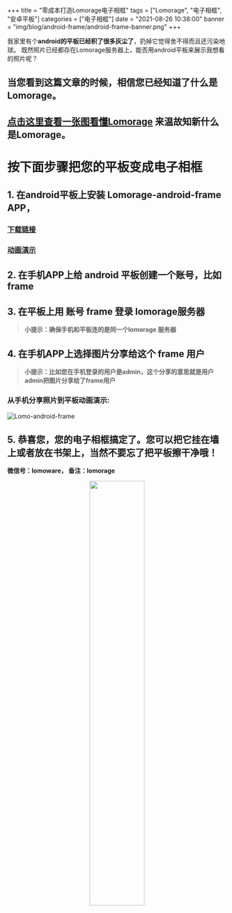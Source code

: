 +++
title = "零成本打造Lomorage电子相框"
tags = ["Lomorage", "电子相框", "安卓平板"]
categories = ["电子相框"]
date = "2021-08-26 10:38:00"
banner = "img/blog/android-frame/android-frame-banner.png"
+++

我家里有个**android的平板已经积了很多灰尘了**，扔掉它觉得舍不得而且还污染地球。
既然照片已经都存在Lomorage服务器上，能否用android平板来展示我想看的照片呢？
<!--more--> 

## 当您看到这篇文章的时候，相信您已经知道了什么是Lomorage。

## <u>**[点击这里查看一张图看懂Lomorage](https://docs.lomorage.com/zh/docs/Installation/)**</u> 来温故知新什么是Lomorage。


# 按下面步骤把您的平板变成电子相框

## 1. 在android平板上安装 Lomorage-android-frame APP，
### <u>**[下载链接](https://github.com/lomorage/lomo-android-frame-apk-release/releases/download/2020-09-05_16-42-28/com.lomoware.lomoframe-v1.0.1.-release2020-09-05_16-42-28.apk)**</u>
### <u>**[动画演示](https://github.com/lomorage/lomo-android-frame-apk-release#readme)**</u>

## 2. 在手机APP上给 android 平板创建一个账号，比如 frame

## 3. 在平板上用 账号 frame 登录 lomorage服务器

> **小提示：确保手机和平板连的是同一个lomorage 服务器**

## 4. 在手机APP上选择图片分享给这个 frame 用户

> **小提示：比如您在手机登录的用户是admin，这个分享的意思就是用户admin把图片分享给了frame用户**

### 从手机分享照片到平板动画演示:
![Lomo-android-frame](/img/blog/android-frame/phone-share.gif)


## 5. 恭喜您，您的电子相框搞定了。您可以把它挂在墙上或者放在书架上，当然不要忘了把平板擦干净哦！

**微信号：lomoware， 备注：lomorage**

<div align="center">
<p class="screenshoot">
  <img width="50%" src="/img/blog/android-frame/lomorage_wechat_qr.jpg">
</p>
</div>



